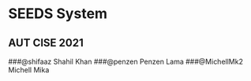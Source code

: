 # SEEDS System
## AUT CISE 2021

###@shifaaz Shahil Khan
###@penzen Penzen Lama
###@MichellMk2 Michell Mika

